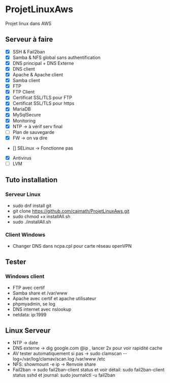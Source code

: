 # ProjetLinuxAws

Projet linux dans AWS  

## Serveur à faire

* [x] SSH & Fail2ban
* [x] Samba & NFS global sans authentification
* [x] DNS principal + DNS Externe
* [x] DNS client
* [x] Apache & Apache client
* [x] Samba client
* [x] FTP
* [x] FTP Client
* [x] Certificat SSL/TLS pour FTP
* [x] Certificat SSL/TLS pour https
* [x] MariaDB
* [x] MySqlSecure
* [x] Monitoring
* [x] NTP -> à vérif serv final
* [ ] Plan de sauvegarde
* [x] FW -> on va dire
* [] SELinux -> Fonctionne pas
* [x] Antivirus
* [ ] LVM

## Tuto installation

### Serveur Linux

* sudo dnf install git
* git clone https://github.com/caimath/ProjetLinuxAws.git
* sudo chmod +x installAll.sh
* sudo ./installAll.sh

### Client Windows

* Changer DNS dans ncpa.cpl pour carte réseau openVPN

## Tester

### Windows client

* FTP avec certif
* Samba share et /var/www
* Apache avec certif et apache utilisateur
* phpmyadmin, se log
* DNS internet avec nslookup
* netdata: ip:1999

## Linux Serveur

* NTP -> date
* DNS externe -> dig google.com @ip , lancer 2x pour voir rapidité cache
* AV tester automatiquement si pas -> sudo clamscan --log=/var/log/clamav/scan.log /var/www /etc
* NFS: showmount -e ip -> Renvoie share
* Fail2ban -> sudo fail2ban-client status et voir détail: sudo fail2ban-client status sshd et journal: sudo journalctl -u fail2ban